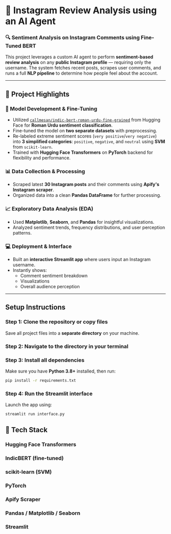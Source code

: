 # 🚀 Instagram Review Analysis using an AI Agent

### 🔍 Sentiment Analysis on Instagram Comments using Fine-Tuned BERT

This project leverages a custom AI agent to perform **sentiment-based review analysis** on any **public Instagram profile** — requiring only the username. The system fetches recent posts, scrapes user comments, and runs a full **NLP pipeline** to determine how people feel about the account.

---

## 📌 Project Highlights

### 🤖 Model Development & Fine-Tuning
- Utilized [`callmesan/indic-bert-roman-urdu-fine-grained`](https://huggingface.co/callmesan/indic-bert-roman-urdu-fine-grained) from Hugging Face for **Roman Urdu sentiment classification**.
- Fine-tuned the model on **two separate datasets** with preprocessing.
- Re-labeled extreme sentiment scores (`very positive`/`very negative`) into **3 simplified categories**: `positive`, `negative`, and `neutral` using **SVM** from `scikit-learn`.
- Trained with **Hugging Face Transformers** on **PyTorch** backend for flexibility and performance.

### 📊 Data Collection & Processing
- Scraped latest **30 Instagram posts** and their comments using **Apify's Instagram scraper**.
- Organized data into a clean **Pandas DataFrame** for further processing.

### 📈 Exploratory Data Analysis (EDA)
- Used **Matplotlib**, **Seaborn**, and **Pandas** for insightful visualizations.
- Analyzed sentiment trends, frequency distributions, and user perception patterns.

### 💻 Deployment & Interface
- Built an **interactive Streamlit app** where users input an Instagram username.
- Instantly shows:
  - Comment sentiment breakdown
  - Visualizations
  - Overall audience perception

---

##  Setup Instructions

### Step 1: Clone the repository or copy files

Save all project files into a **separate directory** on your machine.

### Step 2: Navigate to the directory in your terminal

###  Step 3: Install all dependencies

Make sure you have **Python 3.8+** installed, then run:

```bash
pip install -r requirements.txt

```
###  Step 4: Run the Streamlit interface

Launch the app using:

```bash
streamlit run interface.py
``` 
## 🔗 Tech Stack
### Hugging Face Transformers
### IndicBERT (fine-tuned)
### scikit-learn (SVM)
### PyTorch
### Apify Scraper
### Pandas / Matplotlib / Seaborn
### Streamlit


